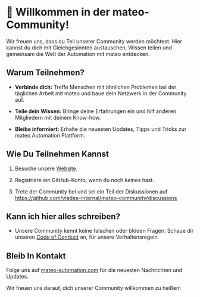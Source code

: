 # 🎊 Willkommen in der mateo-Community!

Wir freuen uns, dass du Teil unserer Community werden möchtest. Hier kannst du dich mit Gleichgesinnten austauschen, Wissen teilen und gemeinsam die Welt der Automation mit mateo entdecken.

## Warum Teilnehmen?

- **Verbinde dich:** Treffe Menschen mit ähnlichen Problemen bei der täglichen Arbeit mit mateo und baue dein Netzwerk in der Community auf.

- **Teile dein Wissen:** Bringe deine Erfahrungen ein und hilf anderen Mitgliedern mit deinem Know-how.

- **Bleibe informiert:** Erhalte die neuesten Updates, Tipps und Tricks zur mateo Automation Plattform.

## Wie Du Teilnehmen Kannst

1. Besuche unsere [Website](https://www.github.com/community).

2. Registriere ein GitHub-Konto, wenn du noch keines hast.

3. Trete der Community bei und sei ein Teil der Diskussionen auf https://github.com/viadee-internal/mateo-community/discussions

## Kann ich hier alles schreiben?

- Unsere Community kennt keine falschen oder blöden Fragen. Schaue dir unseren [Code of Conduct](CODE_OF_CONDUCT.md) an, für unsere Verhaltensregeln.

## Bleib In Kontakt

Folge uns auf [mateo-automation.com](https://www.mateo-automation.com/blog) für die neuesten Nachrichten und Updates.

Wir freuen uns darauf, dich unserer Community willkommen zu heißen!
